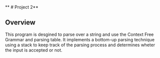 ** # Project 2**

## Overview

This program is desgined to parse over a string and use the Context Free Grammar and parsing table. It implements a bottom-up parsing technique using a stack to keep track of the parsing process and determines wheter the input is accepted or not.

